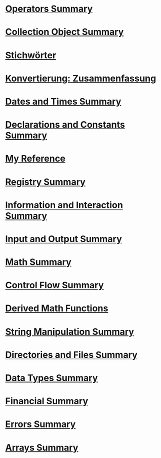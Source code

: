 # [Operators Summary](operators-summary.md)
# [Collection Object Summary](collection-object-summary.md)
# [Stichwörter](index.md)
# [Konvertierung: Zusammenfassung](conversion-summary.md)
# [Dates and Times Summary](dates-and-times-summary.md)
# [Declarations and Constants Summary](declarations-and-constants-summary.md)
# [My Reference](my-reference.md)
# [Registry Summary](registry-summary.md)
# [Information and Interaction Summary](information-and-interaction-summary.md)
# [Input and Output Summary](input-and-output-summary.md)
# [Math Summary](math-summary.md)
# [Control Flow Summary](control-flow-summary.md)
# [Derived Math Functions](derived-math-functions.md)
# [String Manipulation Summary](string-manipulation-summary.md)
# [Directories and Files Summary](directories-and-files-summary.md)
# [Data Types Summary](data-types-summary.md)
# [Financial Summary](financial-summary.md)
# [Errors Summary](errors-summary.md)
# [Arrays Summary](arrays-summary.md)
